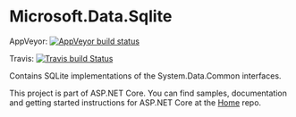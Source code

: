 Microsoft.Data.Sqlite
=====================

AppVeyor: [![AppVeyor build status](https://ci.appveyor.com/api/projects/status/p48patmrpydigrj0?svg=true)](https://ci.appveyor.com/project/aspnetci/microsoft-data-sqlite)

Travis: [![Travis build Status](https://travis-ci.org/aspnet/Microsoft.Data.Sqlite.svg?branch=dev)](https://travis-ci.org/aspnet/Microsoft.Data.Sqlite)

Contains SQLite implementations of the System.Data.Common interfaces.

This project is part of ASP.NET Core. You can find samples, documentation and getting started instructions for ASP.NET Core at the [Home](https://github.com/aspnet/home) repo.

